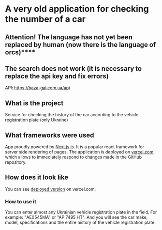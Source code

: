 # A very old application for checking the number of a car

## Attention! The language has not yet been replaced by human (now there is the language of orcs)****

## The search does not work (it is necessary to replace the api key and fix errors)

API: https://baza-gai.com.ua/api

## What is the project

Service for checking the history of the car according to the vehicle registration plate (only Ukraine)

## What frameworks were used
App proudly powered by [Next.js](https://nextjs.org/).js. It is a popular react framework for server side rendering of pages.
The application is deployed on [vercel.com](https://vercel.com/), which allows to immediately respond to changes made in the GitHub repository.

## How does it look like

You can see [deployed version](https://probivalka.pp.ua/) on vercel.com. 

### How to use it 

You can enter almost any Ukrainian vehicle registration plate in the field. For example: "АЕ0545МА" or "AP 7495 HT". And you will see the car make, model, specifications and the entire history of the vehicle registration plate.

